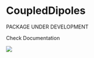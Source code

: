 # CoupledDipoles

PACKAGE UNDER DEVELOPMENT

Check Documentation

[![][docs-master-img]][docs-master-url]

[docs-master-img]: https://img.shields.io/badge/docs-master-blue.svg
[docs-master-url]: https://noelaraujo.github.io/CoupledDipoles.jl/dev/

